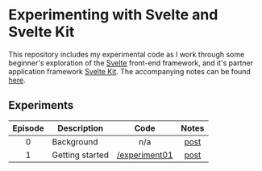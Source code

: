 # Experimenting with Svelte and Svelte Kit

This repository includes my experimental code as I work through some beginner's exploration of the [Svelte](https://svelte.dev/) front-end framework, and it's partner application framework [Svelte Kit](https://kit.svelte.dev/docs).
The accompanying notes can be found [here](https://www.synesthesia.co.uk/project/svelte/).

## Experiments

| Episode | Description | Code | Notes |
| :-----: | ----------- | :--: | :---: |
| 0       | Background  | n/a  |  [post](https://www.synesthesia.co.uk/note/2021/09/17/experimenting-with-svelte-ep00/) |
| 1 |Getting started | [/experiment01](experiment01/)|[post](https://www.synesthesia.co.uk/note/2021/09/17/experimenting-with-svelte-ep01/)|


